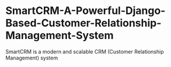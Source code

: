 # SmartCRM-A-Powerful-Django-Based-Customer-Relationship-Management-System
SmartCRM is a modern and scalable CRM (Customer Relationship Management) system
